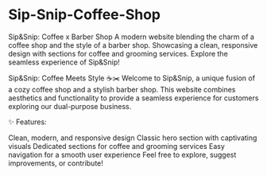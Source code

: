 # Sip-Snip-Coffee-Shop
Sip&amp;Snip: Coffee x Barber Shop A modern website blending the charm of a coffee shop and the style of a barber shop. Showcasing a clean, responsive design with sections for coffee and grooming services. Explore the seamless experience of Sip&amp;Snip!

Sip&Snip: Coffee Meets Style ☕✂️
Welcome to Sip&Snip, a unique fusion of a cozy coffee shop and a stylish barber shop. This website combines aesthetics and functionality to provide a seamless experience for customers exploring our dual-purpose business.

✨ Features:

Clean, modern, and responsive design
Classic hero section with captivating visuals
Dedicated sections for coffee and grooming services
Easy navigation for a smooth user experience
Feel free to explore, suggest improvements, or contribute!
